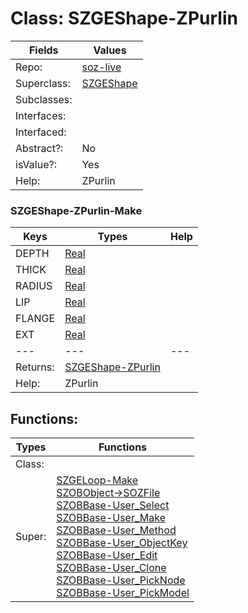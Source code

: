 
# Class:	SZGEShape-ZPurlin

| Fields | Values |
| --------- | --------- |
| Repo: | [soz-live](/repos/soz-live.html) |
| Superclass: | [SZGEShape](SZGEShape.html) |
| Subclasses: |  |
| Interfaces: |  |
| Interfaced: |  |
| Abstract?: | No |
| isValue?: | Yes |
| Help: | ZPurlin |

### SZGEShape-ZPurlin-Make

| Keys | Types | Help |
| --------- | --------- | --------- |
| DEPTH | [Real](Real.html) |  |
| THICK | [Real](Real.html) |  |
| RADIUS | [Real](Real.html) |  |
| LIP | [Real](Real.html) |  |
| FLANGE | [Real](Real.html) |  |
| EXT | [Real](Real.html) |  |
| --- | --- | --- |
| Returns: | [SZGEShape-ZPurlin](SZGEShape-ZPurlin.html) |
| Help: | ZPurlin |


## Functions:

| Types | Functions |
| --------- | --------- |
| Class: |  |
| Super: | [SZGELoop-Make](SZGELoop.html) <br> [SZOBObject->SOZFile](SZOBObject.html) <br> [SZOBBase-User_Select](SZOBBase.html) <br> [SZOBBase-User_Make](SZOBBase.html) <br> [SZOBBase-User_Method](SZOBBase.html) <br> [SZOBBase-User_ObjectKey](SZOBBase.html) <br> [SZOBBase-User_Edit](SZOBBase.html) <br> [SZOBBase-User_Clone](SZOBBase.html) <br> [SZOBBase-User_PickNode](SZOBBase.html) <br> [SZOBBase-User_PickModel](SZOBBase.html) |


